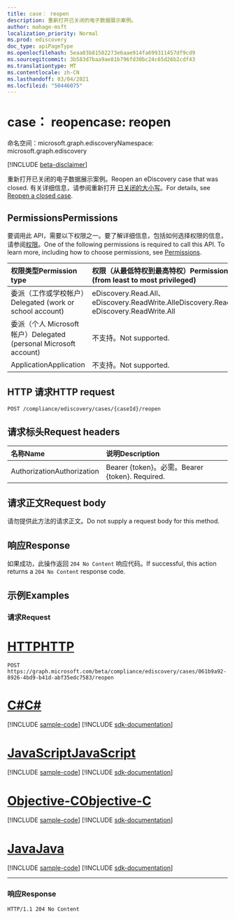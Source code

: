 ```yaml
---
title: case： reopen
description: 重新打开已关闭的电子数据展示案例。
author: mahage-msft
localization_priority: Normal
ms.prod: ediscovery
doc_type: apiPageType
ms.openlocfilehash: 5eaa03b81502273e6aae914fa699311457df9cd9
ms.sourcegitcommit: 3b583d7baa9ae81b796fd30bc24c65d26b2cdf43
ms.translationtype: MT
ms.contentlocale: zh-CN
ms.lasthandoff: 03/04/2021
ms.locfileid: "50446075"
---
```

# <a name="case-reopen"></a><span data-ttu-id="0ee46-103">case： reopen</span><span class="sxs-lookup"><span data-stu-id="0ee46-103">case: reopen</span></span>

<span data-ttu-id="0ee46-104">命名空间：microsoft.graph.ediscovery</span><span class="sxs-lookup"><span data-stu-id="0ee46-104">Namespace: microsoft.graph.ediscovery</span></span>

[!INCLUDE [beta-disclaimer](../../includes/beta-disclaimer.md)]

<span data-ttu-id="0ee46-105">重新打开已关闭的电子数据展示案例。</span><span class="sxs-lookup"><span data-stu-id="0ee46-105">Reopen an eDiscovery case that was closed.</span></span> <span data-ttu-id="0ee46-106">有关详细信息，请参阅重新打开 [已关闭的大小写](/microsoft-365/compliance/close-or-delete-case#reopen-a-closed-case)。</span><span class="sxs-lookup"><span data-stu-id="0ee46-106">For details, see [Reopen a closed case](/microsoft-365/compliance/close-or-delete-case#reopen-a-closed-case).</span></span>

## <a name="permissions"></a><span data-ttu-id="0ee46-107">Permissions</span><span class="sxs-lookup"><span data-stu-id="0ee46-107">Permissions</span></span>

<span data-ttu-id="0ee46-p102">要调用此 API，需要以下权限之一。要了解详细信息，包括如何选择权限的信息，请参阅[权限](/graph/permissions-reference)。</span><span class="sxs-lookup"><span data-stu-id="0ee46-p102">One of the following permissions is required to call this API. To learn more, including how to choose permissions, see [Permissions](/graph/permissions-reference).</span></span>

|<span data-ttu-id="0ee46-110">权限类型</span><span class="sxs-lookup"><span data-stu-id="0ee46-110">Permission type</span></span>|<span data-ttu-id="0ee46-111">权限（从最低特权到最高特权）</span><span class="sxs-lookup"><span data-stu-id="0ee46-111">Permissions (from least to most privileged)</span></span>|
|:---|:---|
|<span data-ttu-id="0ee46-112">委派（工作或学校帐户）</span><span class="sxs-lookup"><span data-stu-id="0ee46-112">Delegated (work or school account)</span></span>|<span data-ttu-id="0ee46-113">eDiscovery.Read.All、eDiscovery.ReadWrite.All</span><span class="sxs-lookup"><span data-stu-id="0ee46-113">eDiscovery.Read.All, eDiscovery.ReadWrite.All</span></span>|
|<span data-ttu-id="0ee46-114">委派（个人 Microsoft 帐户）</span><span class="sxs-lookup"><span data-stu-id="0ee46-114">Delegated (personal Microsoft account)</span></span>|<span data-ttu-id="0ee46-115">不支持。</span><span class="sxs-lookup"><span data-stu-id="0ee46-115">Not supported.</span></span>|
|<span data-ttu-id="0ee46-116">Application</span><span class="sxs-lookup"><span data-stu-id="0ee46-116">Application</span></span>|<span data-ttu-id="0ee46-117">不支持。</span><span class="sxs-lookup"><span data-stu-id="0ee46-117">Not supported.</span></span>|

## <a name="http-request"></a><span data-ttu-id="0ee46-118">HTTP 请求</span><span class="sxs-lookup"><span data-stu-id="0ee46-118">HTTP request</span></span>

<!-- {
  "blockType": "ignored"
}
-->

``` http
POST /compliance/ediscovery/cases/{caseId}/reopen
```

## <a name="request-headers"></a><span data-ttu-id="0ee46-119">请求标头</span><span class="sxs-lookup"><span data-stu-id="0ee46-119">Request headers</span></span>

|<span data-ttu-id="0ee46-120">名称</span><span class="sxs-lookup"><span data-stu-id="0ee46-120">Name</span></span>|<span data-ttu-id="0ee46-121">说明</span><span class="sxs-lookup"><span data-stu-id="0ee46-121">Description</span></span>|
|:---|:---|
|<span data-ttu-id="0ee46-122">Authorization</span><span class="sxs-lookup"><span data-stu-id="0ee46-122">Authorization</span></span>|<span data-ttu-id="0ee46-p103">Bearer {token}。必需。</span><span class="sxs-lookup"><span data-stu-id="0ee46-p103">Bearer {token}. Required.</span></span>|

## <a name="request-body"></a><span data-ttu-id="0ee46-125">请求正文</span><span class="sxs-lookup"><span data-stu-id="0ee46-125">Request body</span></span>

<span data-ttu-id="0ee46-126">请勿提供此方法的请求正文。</span><span class="sxs-lookup"><span data-stu-id="0ee46-126">Do not supply a request body for this method.</span></span>

## <a name="response"></a><span data-ttu-id="0ee46-127">响应</span><span class="sxs-lookup"><span data-stu-id="0ee46-127">Response</span></span>

<span data-ttu-id="0ee46-128">如果成功，此操作返回 `204 No Content` 响应代码。</span><span class="sxs-lookup"><span data-stu-id="0ee46-128">If successful, this action returns a `204 No Content` response code.</span></span>

## <a name="examples"></a><span data-ttu-id="0ee46-129">示例</span><span class="sxs-lookup"><span data-stu-id="0ee46-129">Examples</span></span>

### <a name="request"></a><span data-ttu-id="0ee46-130">请求</span><span class="sxs-lookup"><span data-stu-id="0ee46-130">Request</span></span>

# <a name="http"></a>[<span data-ttu-id="0ee46-131">HTTP</span><span class="sxs-lookup"><span data-stu-id="0ee46-131">HTTP</span></span>](#tab/http)

<!-- {
  "blockType": "request",
  "name": "case_reopen"
}
-->

``` http
POST https://graph.microsoft.com/beta/compliance/ediscovery/cases/061b9a92-8926-4bd9-b41d-abf35edc7583/reopen
```
# <a name="c"></a>[<span data-ttu-id="0ee46-132">C#</span><span class="sxs-lookup"><span data-stu-id="0ee46-132">C#</span></span>](#tab/csharp)
[!INCLUDE [sample-code](../includes/snippets/csharp/ediscoverycase-reopen-csharp-snippets.md)]
[!INCLUDE [sdk-documentation](../includes/snippets/snippets-sdk-documentation-link.md)]

# <a name="javascript"></a>[<span data-ttu-id="0ee46-133">JavaScript</span><span class="sxs-lookup"><span data-stu-id="0ee46-133">JavaScript</span></span>](#tab/javascript)
[!INCLUDE [sample-code](../includes/snippets/javascript/ediscoverycase-reopen-javascript-snippets.md)]
[!INCLUDE [sdk-documentation](../includes/snippets/snippets-sdk-documentation-link.md)]

# <a name="objective-c"></a>[<span data-ttu-id="0ee46-134">Objective-C</span><span class="sxs-lookup"><span data-stu-id="0ee46-134">Objective-C</span></span>](#tab/objc)
[!INCLUDE [sample-code](../includes/snippets/objc/ediscoverycase-reopen-objc-snippets.md)]
[!INCLUDE [sdk-documentation](../includes/snippets/snippets-sdk-documentation-link.md)]

# <a name="java"></a>[<span data-ttu-id="0ee46-135">Java</span><span class="sxs-lookup"><span data-stu-id="0ee46-135">Java</span></span>](#tab/java)
[!INCLUDE [sample-code](../includes/snippets/java/ediscoverycase-reopen-java-snippets.md)]
[!INCLUDE [sdk-documentation](../includes/snippets/snippets-sdk-documentation-link.md)]

---

### <a name="response"></a><span data-ttu-id="0ee46-136">响应</span><span class="sxs-lookup"><span data-stu-id="0ee46-136">Response</span></span>

<!-- {
  "blockType": "response",
  "truncated": true
}
-->

``` http
HTTP/1.1 204 No Content
```
